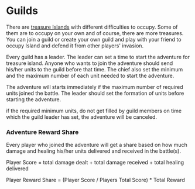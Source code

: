 # Guilds

There are [treasure Islands](battles.md#treasure-island) with different difficulties to occupy. Some of them are to occupy on your own and of course, there are more treasures. You can join a guild or create your own guild and play with your friend to occupy Island and defend it from other players' invasion.

Every guild has a leader. The leader can set a time to start the adventure for treasure island. Anyone who wants to join the adventure should send his/her units to the guild before that time. The chief also set the minimum and the maximum number of each unit needed to start the adventure.&#x20;

The adventure will starts immediately if the maximum number of required units joined the battle. The leader should set the formation of units before starting the adventure.

if the required minimum units, do not get filled by guild members on time which the guild leader has set, the adventure will be canceled.

### Adventure Reward Share

Every player who joined the adventure will get a share based on how much damage and healing his/her units delivered and received in the battle(s).

Player Score = total damage dealt + total damage received + total healing delivered

Player Reward Share = (Player Score / Players Total Score) \* Total Reward
